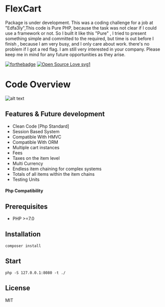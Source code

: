 # FlexCart
Package is under development.
This was a coding challenge for a job at "Edfa3ly",This code is Pure PHP,
because the task was not clear if I could use a framework or not. So I built it like this "Pure" ,
I tried to present something simple and committed to the required, but time is out before I finish , because I am very busy, and I only care about work.
there's no problem if I got a red flag. I am still very interested in your company. Please keep me in mind for any future opportunities as they arise.

[![forthebadge](https://forthebadge.com/images/badges/built-with-love.svg)](https://github.com/ahmed1amen)  [![Open Source Love svg1](https://badges.frapsoft.com/os/v1/open-source.svg?v=103)](#)
# Code Overview 
![alt text](https://i.ibb.co/92kSF4P/download.png "UML")

## Features & Future development

- Clean Code [Php Standard]
- Session Based System
- Compatible With HMVC
- Compatible With ORM
- Multiple cart instances
- Fees
- Taxes on the item level
- Multi Currency
- Endless item chaining for complex systems
- Totals of all items within the item chains
- Testing Units

#### Php Compatibility

## Prerequisites

- PHP >=7.0


## Installation


```command
composer install
```


## Start

```
php -S 127.0.0.1:8080 -t ./
```

## License

MIT
